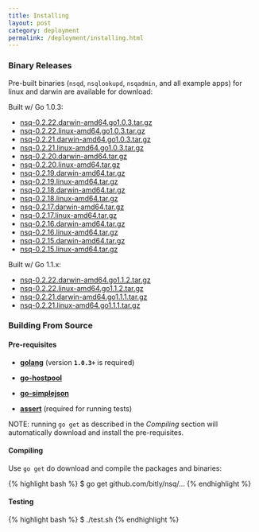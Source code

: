 ```yaml
--- 
title: Installing
layout: post
category: deployment
permalink: /deployment/installing.html
---
```


### <a name="binary">Binary Releases</a>

Pre-built binaries (`nsqd`, `nsqlookupd`, `nsqadmin`, and all example apps) for linux and darwin are
available for download:

Built w/ Go 1.0.3:

 * [nsq-0.2.22.darwin-amd64.go1.0.3.tar.gz][0.2.22_darwin]
 * [nsq-0.2.22.linux-amd64.go1.0.3.tar.gz][0.2.22_linux]
 * [nsq-0.2.21.darwin-amd64.go1.0.3.tar.gz][0.2.21_darwin]
 * [nsq-0.2.21.linux-amd64.go1.0.3.tar.gz][0.2.21_linux]
 * [nsq-0.2.20.darwin-amd64.tar.gz][0.2.20_darwin]
 * [nsq-0.2.20.linux-amd64.tar.gz][0.2.20_linux]
 * [nsq-0.2.19.darwin-amd64.tar.gz][0.2.19_darwin]
 * [nsq-0.2.19.linux-amd64.tar.gz][0.2.19_linux]
 * [nsq-0.2.18.darwin-amd64.tar.gz][0.2.18_darwin]
 * [nsq-0.2.18.linux-amd64.tar.gz][0.2.18_linux]
 * [nsq-0.2.17.darwin-amd64.tar.gz][0.2.17_darwin]
 * [nsq-0.2.17.linux-amd64.tar.gz][0.2.17_linux]
 * [nsq-0.2.16.darwin-amd64.tar.gz][0.2.16_darwin]
 * [nsq-0.2.16.linux-amd64.tar.gz][0.2.16_linux]
 * [nsq-0.2.15.darwin-amd64.tar.gz][0.2.15_darwin]
 * [nsq-0.2.15.linux-amd64.tar.gz][0.2.15_linux]

Built w/ Go 1.1.x:

 * [nsq-0.2.22.darwin-amd64.go1.1.2.tar.gz][0.2.22_darwin_go112]
 * [nsq-0.2.22.linux-amd64.go1.1.2.tar.gz][0.2.22_linux_go112]
 * [nsq-0.2.21.darwin-amd64.go1.1.1.tar.gz][0.2.21_darwin_go111]
 * [nsq-0.2.21.linux-amd64.go1.1.1.tar.gz][0.2.21_linux_go111]

### Building From Source

#### Pre-requisites

 * **[golang](http://golang.org/doc/install)** (version **`1.0.3+`** is required)

 * **[go-hostpool](https://github.com/bitly/go-hostpool)**

 * **[go-simplejson](https://github.com/bitly/go-simplejson)**

 * **[assert](https://github.com/bmizerany/assert)** (required for running tests)

NOTE: running `go get` as described in the _Compiling_ section will automatically download and
install the pre-requisites.

#### Compiling

Use `go get` do download and compile the packages and binaries:

{% highlight bash %}
$ go get github.com/bitly/nsq/...
{% endhighlight %}

#### Testing

{% highlight bash %}
$ ./test.sh
{% endhighlight %}

[0.2.22_darwin]: https://s3.amazonaws.com/bitly-downloads/nsq/nsq-0.2.22.darwin-amd64.go1.0.3.tar.gz
[0.2.22_linux]: https://s3.amazonaws.com/bitly-downloads/nsq/nsq-0.2.22.linux-amd64.go1.0.3.tar.gz
[0.2.22_darwin_go112]: https://s3.amazonaws.com/bitly-downloads/nsq/nsq-0.2.22.darwin-amd64.go1.1.2.tar.gz
[0.2.22_linux_go112]: https://s3.amazonaws.com/bitly-downloads/nsq/nsq-0.2.22.linux-amd64.go1.1.2.tar.gz
[0.2.21_darwin_go111]: https://s3.amazonaws.com/bitly-downloads/nsq/nsq-0.2.21.darwin-amd64.go1.1.1.tar.gz
[0.2.21_linux_go111]: https://s3.amazonaws.com/bitly-downloads/nsq/nsq-0.2.21.linux-amd64.go1.1.1.tar.gz
[0.2.21_darwin]: https://s3.amazonaws.com/bitly-downloads/nsq/nsq-0.2.21.darwin-amd64.go1.0.3.tar.gz
[0.2.21_linux]: https://s3.amazonaws.com/bitly-downloads/nsq/nsq-0.2.21.linux-amd64.go1.0.3.tar.gz
[0.2.20_darwin]: https://s3.amazonaws.com/bitly-downloads/nsq/nsq-0.2.20.darwin-amd64.tar.gz
[0.2.20_linux]: https://s3.amazonaws.com/bitly-downloads/nsq/nsq-0.2.20.linux-amd64.tar.gz
[0.2.19_darwin]: https://s3.amazonaws.com/bitly-downloads/nsq/nsq-0.2.19.darwin-amd64.tar.gz
[0.2.19_linux]: https://s3.amazonaws.com/bitly-downloads/nsq/nsq-0.2.19.linux-amd64.tar.gz
[0.2.18_darwin]: https://s3.amazonaws.com/bitly-downloads/nsq/nsq-0.2.18.darwin-amd64.tar.gz
[0.2.18_linux]: https://s3.amazonaws.com/bitly-downloads/nsq/nsq-0.2.18.linux-amd64.tar.gz
[0.2.17_darwin]: https://s3.amazonaws.com/bitly-downloads/nsq/nsq-0.2.17.darwin-amd64.tar.gz
[0.2.17_linux]: https://s3.amazonaws.com/bitly-downloads/nsq/nsq-0.2.17.linux-amd64.tar.gz
[0.2.16_darwin]: https://s3.amazonaws.com/bitly-downloads/nsq/nsq-0.2.16.darwin-amd64.tar.gz
[0.2.16_linux]: https://s3.amazonaws.com/bitly-downloads/nsq/nsq-0.2.16.linux-amd64.tar.gz
[0.2.15_darwin]: https://s3.amazonaws.com/bitly-downloads/nsq/nsq-0.2.15.darwin-amd64.tar.gz
[0.2.15_linux]: https://s3.amazonaws.com/bitly-downloads/nsq/nsq-0.2.15.linux-amd64.tar.gz

